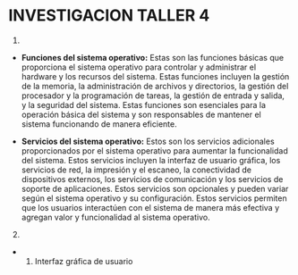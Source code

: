 # **INVESTIGACION TALLER 4**

1.

 * **Funciones del sistema operativo:** Estas son las funciones básicas que proporciona el sistema operativo para controlar y administrar el hardware y los recursos del sistema. Estas funciones incluyen la gestión de la memoria, la administración de archivos y directorios, la gestión del procesador y la programación de tareas, la gestión de entrada y salida, y la seguridad del sistema. Estas funciones son esenciales para la operación básica del sistema y son responsables de mantener el sistema funcionando de manera eficiente.
 
 * **Servicios del sistema operativo:** Estos son los servicios adicionales proporcionados por el sistema operativo para aumentar la funcionalidad del sistema. Estos servicios incluyen la interfaz de usuario gráfica, los servicios de red, la impresión y el escaneo, la conectividad de dispositivos externos, los servicios de comunicación y los servicios de soporte de aplicaciones. Estos servicios son opcionales y pueden variar según el sistema operativo y su configuración. Estos servicios permiten que los usuarios interactúen con el sistema de manera más efectiva y agregan valor y funcionalidad al sistema operativo.
 
2. 
 
 * 1. Interfaz gráfica de usuario 
 
